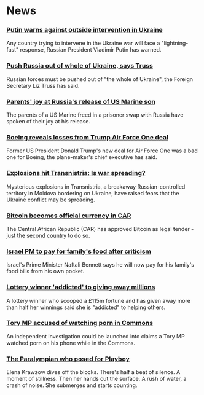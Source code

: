 # News
### [Putin warns against outside intervention in Ukraine](https://www.bbc.com/news/world-europe-61252320)
Any country trying to intervene in the Ukraine war will face a "lightning-fast" response, Russian President Vladimir Putin has warned.
### [Push Russia out of whole of Ukraine, says Truss](https://www.bbc.com/news/uk-61251698)
Russian forces must be pushed out of "the whole of Ukraine", the Foreign Secretary Liz Truss has said.
### [Parents' joy at Russia's release of US Marine son](https://www.bbc.com/news/world-us-canada-61156745)
The parents of a US Marine freed in a prisoner swap with Russia have spoken of their joy at his release.
### [Boeing reveals losses from Trump Air Force One deal](https://www.bbc.com/news/business-61250667)
Former US President Donald Trump's new deal for Air Force One was a bad one for Boeing, the plane-maker's chief executive has said.
### [Explosions hit Transnistria: Is war spreading?](https://www.bbc.com/news/world-europe-61233095)
Mysterious explosions in Transnistria, a breakaway Russian-controlled territory in Moldova bordering on Ukraine, have raised fears that the Ukraine conflict may be spreading.
### [Bitcoin becomes official currency in CAR](https://www.bbc.com/news/world-africa-61248809)
The Central African Republic (CAR) has approved Bitcoin as legal tender - just the second country to do so.
### [Israel PM to pay for family's food after criticism](https://www.bbc.com/news/61243038)
Israel's Prime Minister Naftali Bennett says he will now pay for his family's food bills from his own pocket.
### [Lottery winner 'addicted' to giving away millions](https://www.bbc.com/news/uk-england-tees-61241436)
A lottery winner who scooped a £115m fortune and has given away more than half her winnings said she is "addicted" to helping others.
### [Tory MP accused of watching porn in Commons](https://www.bbc.com/news/uk-politics-61245040)
An independent investigation could be launched into claims a Tory MP watched porn on his phone while in the Commons.
### [The Paralympian who posed for Playboy](https://www.bbc.com/sport/disability-sport/61245516)
Elena Krawzow dives off the blocks. There's half a beat of silence. A moment of stillness. Then her hands cut the surface. A rush of water, a crash of noise. She submerges and starts counting.
